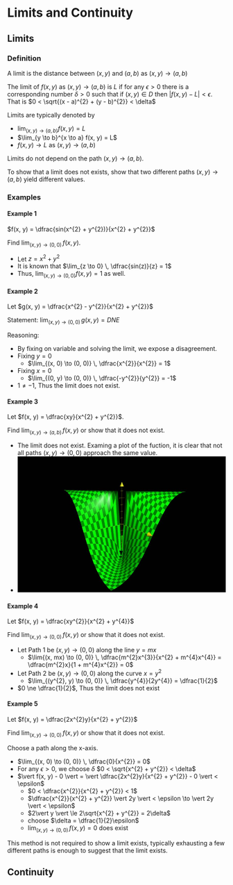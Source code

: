 # Limits and Continuity

## Limits

### Definition

A limit is the distance between $(x, y)$ and $(a, b)$ as $(x, y) \to (a, b)$

The limit of $f(x, y)$ as $(x, y) \to (a, b)$ is $L$ if for any $\epsilon > 0$ there is a corresponding number $\delta > 0$ such that if $(x, y) \in D$ then $\vert f(x, y) - L \vert < \epsilon$. That is $0 < \sqrt{(x - a)^{2} + (y - b)^{2}} < \delta$

Limits are typically denoted by

- $\lim_{(x, y) \to (a, b)} f(x, y) = L$
- $\lim_{y \to b}^{x \to a} f(x, y) = L$
- $f(x, y) \to L$ as $(x, y) \to (a, b)$

Limits do not depend on the path $(x, y) \to (a, b)$.

To show that a limit does not exists, show that two different paths $(x, y) \to (a, b)$ yield different values.

### Examples

#### Example 1

$f(x, y) = \dfrac{sin(x^{2} + y^{2})}{x^{2} + y^{2}}$

Find $\lim_{(x, y) \to (0, 0)} \, f(x, y)$.

- Let $z = x^{2} + y^{2}$
- It is known that $\lim_{z \to 0} \, \dfrac{sin(z)}{z} = 1$
- Thus, $\lim_{(x, y) \to (0,0)} f(x, y) = 1$ as well.

#### Example 2

Let $g(x, y) = \dfrac{x^{2} - y^{2}}{x^{2} + y^{2}}$

Statement: $\lim_{(x, y) \to (0, 0)} \, g(x, y) = DNE$

Reasoning:

- By fixing on variable and solving the limit, we expose a disagreement.
- Fixing $y = 0$
	- $\lim_{(x, 0) \to (0, 0)} \, \dfrac{x^{2}}{x^{2}} = 1$
- Fixing $x = 0$
	- $\lim_{(0, y) \to (0, 0)} \, \dfrac{-y^{2}}{y^{2}} = -1$
- $1 \ne -1$, Thus the limit does not exist.

#### Example 3

Let $f(x, y) = \dfrac{xy}{x^{2} + y^{2}}$.

Find $\lim_{(x, y) \to (a, b)} \, f(x, y)$ or show that it does not exist.

- The limit does not exist. Examing a plot of the fuction, it is clear that not all paths $(x, y) \to (0, 0)$ approach the same value.
- ![plot of f(x, y)](./figures/limit_dne.jpg)

#### Example 4

Let $f(x, y) = \dfrac{xy^{2}}{x^{2} + y^{4}}$

Find $\lim_{(x, y) \to (0, 0)} \, f(x, y)$ or show that it does not exist.

- Let Path 1 be $(x, y) \to (0, 0)$ along the line $y = mx$
	- $\lim{(x, mx) \to (0, 0)} \, \dfrac{m^{2}x^{3}}{x^{2} + m^{4}x^{4}} = \dfrac{m^{2}x}{1 + m^{4}x^{2}} = 0$
- Let Path 2 be $(x, y) \to (0, 0)$ along the curve $x = y^{2}$
	- $\lim_{(y^{2}, y) \to (0, 0)} \, \dfrac{y^{4}}{2y^{4}} = \dfrac{1}{2}$
- $0 \ne \dfrac{1}{2}$, Thus the limit does not exist

#### Example 5

Let $f(x, y) = \dfrac{2x^{2}y}{x^{2} + y^{2}}$

Find $\lim_{(x, y) \to (0, 0)} \, f(x, y)$ or show that it does not exist.

Choose a path along the x-axis.

- $\lim_{(x, 0) \to (0, 0)} \, \dfrac{0}{x^{2}} = 0$
- For any $\epsilon > 0$, we choose $\delta$ $0 < \sqrt{x^{2} + y^{2}} < \delta$
- $\vert f(x, y) - 0 \vert = \vert \dfrac{2x^{2}y}{x^{2} + y^{2}} - 0 \vert < \epsilon$
	- $0 < \dfrac{x^{2}}{x^{2} + y^{2}} < 1$
	- $\dfrac{x^{2}}{x^{2} + y^{2}} \vert 2y \vert < \epsilon \to \vert 2y \vert < \epsilon$
	- $2\vert y \vert \le 2\sqrt{x^{2} + y^{2}} = 2\delta$
	- choose $\delta = \dfrac{1}{2}\epsilon$
	- $\lim_{(x, y) \to (0, 0)} \, f(x, y) = 0$ does exist

This method is not required to show a limit exists, typically exhausting a few different paths is enough to suggest that the limit exists.

## Continuity


